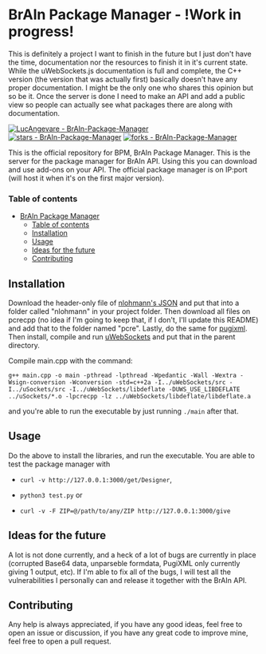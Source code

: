 # BrAIn Package Manager - !Work in progress!

This is definitely a project I want to finish in the future but I just don't have the time, documentation nor the resources to finish it in it's current state. While the uWebSockets.js documentation is full and complete, the C++ version (the version that was actually first) basically doesn't have any proper documentation. I might be the only one who shares this opinion but so be it. Once the server is done I need to make an API and add a public view so people can actually see what packages there are along with documentation.

[![LucAngevare - BrAIn-Package-Manager](https://img.shields.io/static/v1?label=LucAngevare&message=BrAIn-Package-Manager&color=blue&logo=github)](https://github.com/LucAngevare/BrAIn-Package-Manager)
[![stars - BrAIn-Package-Manager](https://img.shields.io/github/stars/LucAngevare/BrAIn-Package-Manager?style=social)](https://github.com/LucAngevare/BrAIn-Package-Manager)
[![forks - BrAIn-Package-Manager](https://img.shields.io/github/forks/LucAngevare/BrAIn-Package-Manager?style=social)](https://github.com/LucAngevare/BrAIn-Package-Manager)

This is the official repository for BPM, BrAIn Package Manager. This is the server for the package manager for BrAIn API. Using this you can download and use add-ons on your API. The official package manager is on IP:port (will host it when it's on the first major version).

### Table of contents
- [BrAIn Package Manager](#brain-package-manager)
    - [Table of contents](#table-of-contents)
  - [Installation](#installation)
  - [Usage](#usage)
  - [Ideas for the future](#ideas-for-the-future)
  - [Contributing](#contributing)

## Installation

Download the header-only file of [nlohmann's JSON](https://github.com/nlohmann/json) and put that into a folder called "nlohmann" in your project folder. Then download all files on pcrecpp (no idea if I'm going to keep that, if I don't, I'll update this README) and add that to the folder named "pcre". Lastly, do the same for [pugixml](https://github.com/zeux/pugixml). Then install, compile and run [uWebSockets](https://github.com/uNetworking/uWebSockets/) and put that in the parent directory.

Compile main.cpp with the command:
```
g++ main.cpp -o main -pthread -lpthread -Wpedantic -Wall -Wextra -Wsign-conversion -Wconversion -std=c++2a -I../uWebSockets/src -I../uSockets/src -I../uWebSockets/libdeflate -DUWS_USE_LIBDEFLATE ../uSockets/*.o -lpcrecpp -lz ../uWebSockets/libdeflate/libdeflate.a
```
and you're able to run the executable by just running `./main` after that.

## Usage

Do the above to install the libraries, and run the executable. You are able to test the package manager with

- `curl -v http://127.0.0.1:3000/get/Designer`,


- `python3 test.py` or


- `curl -v -F ZIP=@/path/to/any/ZIP http://127.0.0.1:3000/give`

## Ideas for the future

A lot is not done currently, and a heck of a lot of bugs are currently in place (corrupted Base64 data, unparseble formdata, PugiXML only currently giving 1 output, etc). If I'm able to fix all of the bugs, I will test all the vulnerabilities I personally can and release it together with the BrAIn API.

## Contributing

Any help is always appreciated, if you have any good ideas, feel free to open an issue or discussion, if you have any great code to improve mine, feel free to open a pull request.
